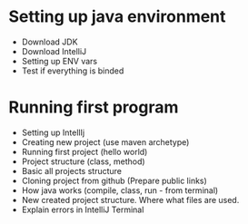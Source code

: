 # Setting up java environment
- Download JDK
- Download IntelliJ
- Setting up ENV vars
- Test if everything is binded

# Running first program
- Setting up IntellIj
- Creating new project (use maven archetype)
- Running first project (hello world)
- Project structure (class, method)
- Basic all projects structure
- Cloning project from github (Prepare public links)
- How java works (compile, class, run - from terminal)
- New created project structure. Where what files are used.
- Explain errors in IntelliJ Terminal
